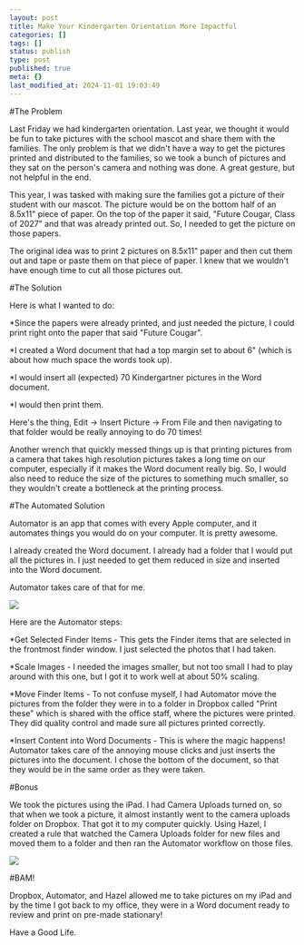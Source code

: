 ```yaml
---
layout: post
title: Make Your Kindergarten Orientation More Impactful
categories: []
tags: []
status: publish
type: post
published: true
meta: {}
last_modified_at: 2024-11-01 19:03:49
---
```


#The Problem



Last Friday we had kindergarten orientation. Last year, we thought it would be fun to take pictures with the school mascot and share them with the families. The only problem is that we didn't have a way to get the pictures printed and distributed to the families, so we took a bunch of pictures and they sat on the person's camera and nothing was done. A great gesture, but not helpful in the end.


This year, I was tasked with making sure the families got a picture of their student with our mascot. The picture would be on the bottom half of an 8.5x11" piece of paper. On the top of the paper it said, "Future Cougar, Class of 2027" and that was already printed out. So, I needed to get the picture on those papers.


The original idea was to print 2 pictures on 8.5x11" paper and then cut them out and tape or paste them on that piece of paper. I knew that we wouldn't have enough time to cut all those pictures out.


#The Solution



Here is what I wanted to do:


*Since the papers were already printed, and just needed the picture, I could print right onto the paper that said "Future Cougar".


*I created a Word document that had a top margin set to about 6" (which is about how much space the words took up).


*I would insert all (expected) 70 Kindergartner pictures in the Word document.


*I would then print them.


Here's the thing, Edit -> Insert Picture -> From File and then navigating to that folder would be really annoying to do 70 times!


Another wrench that quickly messed things up is that printing pictures from a camera that takes high resolution pictures takes a long time on our computer, especially if it makes the Word document really big. So, I would also need to reduce the size of the pictures to something much smaller, so they wouldn't create a bottleneck at the printing process.


#The Automated Solution



Automator is an app that comes with every Apple computer, and it automates things you would do on your computer. It is pretty awesome.


I already created the Word document. I already had a folder that I would put all the pictures in. I just needed to get them reduced in size and inserted into the Word document.


Automator takes care of that for me.










































 

  
  
    
![](/squarespace_images/content_v1_4fffa949e4b0b4590d67b4e7_1398921784924-VX3NYZ7QTV29BS87OEZ4_image-asset.png_)
  




Here are the Automator steps:

*Get Selected Finder Items -
This gets the Finder items that are selected in the frontmost finder window. I just selected the photos that I had taken.


*Scale Images -
I needed the images smaller, but not too small I had to play around with this one, but I got it to work well at about 50% scaling.


*Move Finder Items -
To not confuse myself, I had Automator move the pictures from the folder they were in to a folder in Dropbox called "Print these" which is shared with the office staff, where the pictures were printed. They did quality control and made sure all pictures printed correctly.


*Insert Content into Word Documents - This is where the magic happens! Automator takes care of the annoying mouse clicks and just inserts the pictures into the document. I chose the bottom of the document, so that they would be in the same order as they were taken.

#Bonus


We took the pictures using the iPad. I had Camera Uploads turned on, so that when we took a picture, it almost instantly went to the camera uploads folder on Dropbox. That got it to my computer quickly. Using Hazel, I created a rule that watched the Camera Uploads folder for new files and moved them to a folder and then ran the Automator workflow on those files.










































 

  
  
    
![](/squarespace_images/content_v1_4fffa949e4b0b4590d67b4e7_1398921829155-B5CIKEDVZW8MPL69TZ6P_image-asset.png_)
  




#BAM!


Dropbox, Automator, and Hazel allowed me to take pictures on my iPad and by the time I got back to my office, they were in a Word document ready to review and print on pre-made stationary!

Have a Good Life.
